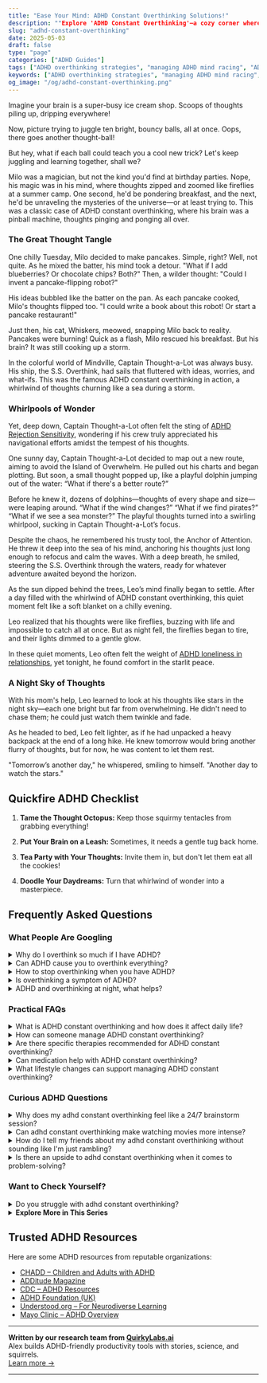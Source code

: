 ```yaml
---
title: "Ease Your Mind: ADHD Constant Overthinking Solutions!"
description: ""Explore 'ADHD Constant Overthinking'—a cozy corner where your bustling mind feels understood. Discover playful insights that untangle thoughts and uplift spirits!""
slug: "adhd-constant-overthinking"
date: 2025-05-03
draft: false
type: "page"
categories: ["ADHD Guides"]
tags: ["ADHD overthinking strategies", "managing ADHD mind racing", "ADHD thought patterns", "playful ADHD coping techniques", "adult ADHD overthinking", "ADHD creative thinking", "ADHD mind management tips"]
keywords: ["ADHD overthinking strategies", "managing ADHD mind racing", "ADHD thought patterns", "playful ADHD coping techniques", "adult ADHD overthinking", "ADHD creative thinking", "ADHD mind management tips"]
og_image: "/og/adhd-constant-overthinking.png"
---
```


Imagine your brain is a super-busy ice cream shop. Scoops of thoughts piling up, dripping everywhere!

Now, picture trying to juggle ten bright, bouncy balls, all at once. Oops, there goes another thought-ball!

But hey, what if each ball could teach you a cool new trick? Let's keep juggling and learning together, shall we?

Milo was a magician, but not the kind you'd find at birthday parties. Nope, his magic was in his mind, where thoughts zipped and zoomed like fireflies at a summer camp. One second, he'd be pondering breakfast, and the next, he'd be unraveling the mysteries of the universe—or at least trying to. This was a classic case of ADHD constant overthinking, where his brain was a pinball machine, thoughts pinging and ponging all over.

### The Great Thought Tangle

One chilly Tuesday, Milo decided to make pancakes. Simple, right? Well, not quite. As he mixed the batter, his mind took a detour. "What if I add blueberries? Or chocolate chips? Both?" Then, a wilder thought: "Could I invent a pancake-flipping robot?"

His ideas bubbled like the batter on the pan. As each pancake cooked, Milo's thoughts flipped too. "I could write a book about this robot! Or start a pancake restaurant!"

Just then, his cat, Whiskers, meowed, snapping Milo back to reality. Pancakes were burning! Quick as a flash, Milo rescued his breakfast. But his brain? It was still cooking up a storm.

In the colorful world of Mindville, Captain Thought-a-Lot was always busy. His ship, the S.S. Overthink, had sails that fluttered with ideas, worries, and what-ifs. This was the famous ADHD constant overthinking in action, a whirlwind of thoughts churning like a sea during a storm.

### Whirlpools of Wonder

Yet, deep down, Captain Thought-a-Lot often felt the sting of [ADHD Rejection Sensitivity](/pages/adhd-rejection-sensitivity/), wondering if his crew truly appreciated his navigational efforts amidst the tempest of his thoughts.

One sunny day, Captain Thought-a-Lot decided to map out a new route, aiming to avoid the Island of Overwhelm. He pulled out his charts and began plotting. But soon, a small thought popped up, like a playful dolphin jumping out of the water: “What if there's a better route?”

Before he knew it, dozens of dolphins—thoughts of every shape and size—were leaping around. “What if the wind changes?” “What if we find pirates?” “What if we see a sea monster?” The playful thoughts turned into a swirling whirlpool, sucking in Captain Thought-a-Lot’s focus.

Despite the chaos, he remembered his trusty tool, the Anchor of Attention. He threw it deep into the sea of his mind, anchoring his thoughts just long enough to refocus and calm the waves. With a deep breath, he smiled, steering the S.S. Overthink through the waters, ready for whatever adventure awaited beyond the horizon.

As the sun dipped behind the trees, Leo’s mind finally began to settle. After a day filled with the whirlwind of ADHD constant overthinking, this quiet moment felt like a soft blanket on a chilly evening.

Leo realized that his thoughts were like fireflies, buzzing with life and impossible to catch all at once. But as night fell, the fireflies began to tire, and their lights dimmed to a gentle glow.

In these quiet moments, Leo often felt the weight of [ADHD loneliness in relationships](/pages/adhd-loneliness-in-relationships/), yet tonight, he found comfort in the starlit peace.

### A Night Sky of Thoughts

With his mom's help, Leo learned to look at his thoughts like stars in the night sky—each one bright but far from overwhelming. He didn't need to chase them; he could just watch them twinkle and fade.

As he headed to bed, Leo felt lighter, as if he had unpacked a heavy backpack at the end of a long hike. He knew tomorrow would bring another flurry of thoughts, but for now, he was content to let them rest.

"Tomorrow’s another day," he whispered, smiling to himself. "Another day to watch the stars."

## Quickfire ADHD Checklist

1. **Tame the Thought Octopus:** Keep those squirmy tentacles from grabbing everything!

2. **Put Your Brain on a Leash:** Sometimes, it needs a gentle tug back home.

3. **Tea Party with Your Thoughts:** Invite them in, but don't let them eat all the cookies!

4. **Doodle Your Daydreams:** Turn that whirlwind of wonder into a masterpiece.

## Frequently Asked Questions



### What People Are Googling

<details><summary>Why do I overthink so much if I have ADHD?</summary><p>Ah, overthinking can indeed feel like a big, cozy blanket of thoughts that just won’t let go, can’t it? With ADHD, your brain is naturally wired to hop around different ideas and possibilities, which can sometimes lead to overthinking. This happens because ADHD brains often seek stimulation, and in the absence of external excitement, internal thought processes take the stage, spinning stories and scenarios. Remember, it’s just your creative mind doing its job, maybe a little too enthusiastically! A warm cup of tea and a moment to breathe can sometimes help settle the whirlwind.</p></details>
<details><summary>Can ADHD cause you to overthink everything?</summary><p>Absolutely, it's quite common for those with ADHD to find themselves overthinking. This happens because an ADHD brain often jumps from one thought to another, exploring possibilities and scenarios in a non-linear way. This can feel like your mind is always on, analyzing and reanalyzing situations. Remember, it's just how your unique brain works, exploring every nook and cranny of thought, and while it can be exhausting, it's also a sign of your deep creativity and thoroughness.</p></details>
<details><summary>How to stop overthinking when you have ADHD?</summary><p>Ah, overthinking can indeed feel like a tangled web in our minds, especially with ADHD! A cozy approach to quieting those bustling thoughts is to engage in mindfulness or simple meditation exercises. Even a few minutes a day can help you center your thoughts and reduce the swirl. Also, jotting down your thoughts in a journal or using a voice recorder to speak them out loud can help externalize what's swirling inside, making it easier to manage and sort through. Remember, it’s okay to have busy brain days, and finding gentle ways to slow down can feel quite soothing.</p></details>
<details><summary>Is overthinking a symptom of ADHD?</summary><p>Absolutely, overthinking can indeed be a part of the ADHD experience! Many people with ADHD find themselves caught in loops of thoughts, analyzing things from every angle. This is sometimes referred to as "rumination" or "hyperfocus on thoughts," and it can be quite overwhelming. Rest assured, it's a common aspect of ADHD, and there are strategies and tools to help manage it, so you're definitely not alone in this!</p></details>
<details><summary>ADHD and overthinking at night, what helps?</summary><p>Dealing with overthinking at night when you have ADHD can definitely be tough, but there are some cozy strategies you can try to help calm those racing thoughts. Establishing a relaxing bedtime routine can really make a difference. This might include activities like reading a calming book, listening to soothing music, or doing some gentle stretches. Also, consider jotting down your thoughts in a journal before bed. This can help clear your mind and make it easier to drift off to sleep. Remember, finding the right strategy might take some experimenting, but you're doing great by just looking for solutions!</p></details>



### Practical FAQs

<details><summary>What is ADHD constant overthinking and how does it affect daily life?</summary><p>ADHD constant overthinking, often referred to as "rumination," is like having a mind that's always on, endlessly turning thoughts over and over. This can feel like your brain is constantly buzzing with a whirlwind of ideas, worries, and possibilities. In daily life, this can be quite exhausting and overwhelming, making it hard to focus on tasks at hand or relax fully. Understanding and acknowledging this aspect of ADHD can lead to more effective coping strategies, helping to quiet the noise and enjoy a calmer, more focused day-to-day experience.</p></details>
<details><summary>How can someone manage ADHD constant overthinking?</summary><p>Managing overthinking with ADHD can certainly feel like a big task, but there are a few cozy and gentle strategies you can wrap yourself into. One soothing approach is mindfulness or meditation, which can help slow down those racing thoughts and give your mind a much-needed break. Setting up a simple, relaxing routine before bed, like reading a book or sipping some herbal tea, can also help calm your thoughts. Remember, it's perfectly okay to have busy brain days, and taking small steps towards managing your thoughts is already a big win!</p></details>
<details><summary>Are there specific therapies recommended for ADHD constant overthinking?</summary><p>Absolutely, there are several therapeutic approaches that can help manage the overthinking that often accompanies ADHD. Cognitive Behavioral Therapy (CBT) is particularly beneficial, as it focuses on identifying and altering thought patterns that can lead to anxiety and overthinking. Mindfulness and meditation practices can also be incredibly helpful in learning to stay present and reduce the swirl of thoughts. It's a good idea to explore these options with a therapist who understands ADHD to find the best strategies tailored for you.</p></details>
<details><summary>Can medication help with ADHD constant overthinking?</summary><p>Absolutely, medication can indeed be a helpful tool for managing the constant overthinking often experienced with ADHD. Many people find that the right medication helps to quieten the mental noise, allowing for clearer and more focused thinking. It's like turning down the volume on a radio that's always on too loud, giving your thoughts a chance to play at a more comfortable level. Of course, it's important to work closely with a healthcare provider to find the medication and dosage that works best for you, as everyone's experience with ADHD is unique.</p></details>
<details><summary>What lifestyle changes can support managing ADHD constant overthinking?</summary><p>Absolutely, managing overthinking when you have ADHD can definitely be smoothed out with some thoughtful lifestyle tweaks! First, establishing a calming bedtime routine, like reading or gentle yoga, can really help quieten your mind before sleep. Also, integrating regular physical activity into your day, whether it’s a brisk walk or a dance class, can greatly help in managing those racing thoughts by boosting brain chemicals that enhance focus and calm. Lastly, setting aside specific times to jot down your thoughts can work wonders, allowing you to clear your mind and focus more on the present moment. These small steps can make a big difference in feeling more at ease!</p></details>



### Curious ADHD Questions

<details><summary>Why does my adhd constant overthinking feel like a 24/7 brainstorm session?</summary><p>Oh, I totally get why it feels that way! With ADHD, your brain is often buzzing with activity, like a busy beehive, constantly generating thoughts and ideas. This overthinking can feel like you're in an endless brainstorming session because your mind is jumping from one thought to another, often without much pause. It's like having a superpower where your brain is on a creative spree, except when it's time to slow down, it doesn't always get the memo!</p></details>
<details><summary>Can adhd constant overthinking make watching movies more intense?</summary><p>Absolutely, having ADHD can indeed make watching movies a more intense experience due to overthinking! When your mind is constantly whirring, you might find yourself analyzing every detail or predicting plot twists, which can ramp up the intensity of the story. It’s like your brain is on a little adventure of its own, alongside the movie’s narrative. Embracing this can turn movie watching into a uniquely rich and engaging experience, so maybe grab a cozy blanket and let your mind do its thing!</p></details>
<details><summary>How do I tell my friends about my adhd constant overthinking without sounding like I'm just rambling?</summary><p>Absolutely, sharing your experiences with ADHD, especially about overthinking, can feel daunting but it's really wonderful that you're considering opening up about it. A cozy way to start could be by choosing a quiet, relaxed time when you're hanging out, maybe over a cup of coffee or during a walk. You can say something like, "I’ve noticed I tend to overthink things quite a bit because of my ADHD, and I wanted to share that with you." This keeps it simple and direct, and you might find that your friends appreciate your openness and may even share their own experiences. Sharing a bit of your world can deepen your connections and make you feel more supported!</p></details>
<details><summary>Is there an upside to adhd constant overthinking when it comes to problem-solving?</summary><p>Absolutely, there's a silver lining to the constant whirl of thoughts that can come with ADHD! This overthinking can actually be a superpower in problem-solving situations. Your brain's ability to hop from one idea to another rapidly can lead to creative and innovative solutions that others might miss. Embracing this aspect of your ADHD can turn what might seem like a challenge into a valuable asset in brainstorming sessions or when tackling complex issues.</p></details>



### Want to Check Yourself?

<details><summary>Do you struggle with adhd constant overthinking?</summary><p>Absolutely, overthinking is a common experience for many with ADHD, and you're definitely not alone in feeling this way. The ADHD brain often likes to leap from one thought to another, which can sometimes feel like a non-stop swirl. A cozy tip might be to try jotting down your thoughts in a journal or using mindfulness techniques to gently bring your focus back to the present. Remember, it's okay to have busy thoughts; embracing some calm activities can also help soothe your mind.</p></details>

<script type="application/ld+json">
{
  "@context": "https://schema.org",
  "@type": "FAQPage",
  "mainEntity": [
    {
      "@type": "Question",
      "name": "Why do I overthink so much if I have ADHD?",
      "acceptedAnswer": {
        "@type": "Answer",
        "text": "Ah, overthinking can indeed feel like a big, cozy blanket of thoughts that just won\u2019t let go, can\u2019t it? With ADHD, your brain is naturally wired to hop around different ideas and possibilities, which can sometimes lead to overthinking. This happens because ADHD brains often seek stimulation, and in the absence of external excitement, internal thought processes take the stage, spinning stories and scenarios. Remember, it\u2019s just your creative mind doing its job, maybe a little too enthusiastically! A warm cup of tea and a moment to breathe can sometimes help settle the whirlwind."
      }
    },
    {
      "@type": "Question",
      "name": "Can ADHD cause you to overthink everything?",
      "acceptedAnswer": {
        "@type": "Answer",
        "text": "Absolutely, it's quite common for those with ADHD to find themselves overthinking. This happens because an ADHD brain often jumps from one thought to another, exploring possibilities and scenarios in a non-linear way. This can feel like your mind is always on, analyzing and reanalyzing situations. Remember, it's just how your unique brain works, exploring every nook and cranny of thought, and while it can be exhausting, it's also a sign of your deep creativity and thoroughness."
      }
    },
    {
      "@type": "Question",
      "name": "How to stop overthinking when you have ADHD?",
      "acceptedAnswer": {
        "@type": "Answer",
        "text": "Ah, overthinking can indeed feel like a tangled web in our minds, especially with ADHD! A cozy approach to quieting those bustling thoughts is to engage in mindfulness or simple meditation exercises. Even a few minutes a day can help you center your thoughts and reduce the swirl. Also, jotting down your thoughts in a journal or using a voice recorder to speak them out loud can help externalize what's swirling inside, making it easier to manage and sort through. Remember, it\u2019s okay to have busy brain days, and finding gentle ways to slow down can feel quite soothing."
      }
    },
    {
      "@type": "Question",
      "name": "Is overthinking a symptom of ADHD?",
      "acceptedAnswer": {
        "@type": "Answer",
        "text": "Absolutely, overthinking can indeed be a part of the ADHD experience! Many people with ADHD find themselves caught in loops of thoughts, analyzing things from every angle. This is sometimes referred to as \"rumination\" or \"hyperfocus on thoughts,\" and it can be quite overwhelming. Rest assured, it's a common aspect of ADHD, and there are strategies and tools to help manage it, so you're definitely not alone in this!"
      }
    },
    {
      "@type": "Question",
      "name": "ADHD and overthinking at night, what helps?",
      "acceptedAnswer": {
        "@type": "Answer",
        "text": "Dealing with overthinking at night when you have ADHD can definitely be tough, but there are some cozy strategies you can try to help calm those racing thoughts. Establishing a relaxing bedtime routine can really make a difference. This might include activities like reading a calming book, listening to soothing music, or doing some gentle stretches. Also, consider jotting down your thoughts in a journal before bed. This can help clear your mind and make it easier to drift off to sleep. Remember, finding the right strategy might take some experimenting, but you're doing great by just looking for solutions!"
      }
    }
  ]
}
</script>
<script type="application/ld+json">
{
  "@context": "https://schema.org",
  "@type": "Article",
  "author": {
    "@type": "Person",
    "name": "QuirkyLabs",
    "url": "https://quirkylabs.ai/about"
  },
  "headline": "\"Ease Your Mind: ADHD Constant Overthinking Solutions!\"",
  "mainEntityOfPage": "https://blog.quirkylabs.ai/pages/adhd-constant-overthinking/",
  "datePublished": "2025-05-03"
}
</script>
<script type="application/ld+json">
{
  "@context": "https://schema.org",
  "@type": "BreadcrumbList",
  "itemListElement": [
    {
      "@type": "ListItem",
      "position": 1,
      "name": "Home",
      "item": "https://quirkylabs.ai/"
    },
    {
      "@type": "ListItem",
      "position": 2,
      "name": "Blog",
      "item": "https://blog.quirkylabs.ai/"
    },
    {
      "@type": "ListItem",
      "position": 3,
      "name": "\"Ease Your Mind: ADHD Constant Overthinking Solutions!\"",
      "item": "https://blog.quirkylabs.ai/pages/adhd-constant-overthinking/"
    }
  ]
}
</script>

<details>
<summary><strong>Explore More in This Series</strong></summary>

- [Adhd Loneliness In Relationships](/pages/adhd-loneliness-in-relationships/)
- [Adhd Fear Of Being Too Much](/pages/adhd-fear-of-being-too-much/)
- [Adhd Connection Overwhelm](/pages/adhd-connection-overwhelm/)
- [Adhd Cant Explain Yourself](/pages/adhd-cant-explain-yourself/)
- [Adhd No One Understands Me](/pages/adhd-no-one-understands-me/)
- [Adhd Fear Of Disconnection](/pages/adhd-fear-of-disconnection/)
- [Adhd Social Anxiety Layer](/pages/adhd-social-anxiety-layer/)
- [Adhd Longing For Understanding](/pages/adhd-longing-for-understanding/)
</details>



## Trusted ADHD Resources

Here are some ADHD resources from reputable organizations:

- [CHADD – Children and Adults with ADHD](https://chadd.org)
- [ADDitude Magazine](https://www.additudemag.com)
- [CDC – ADHD Resources](https://www.cdc.gov/ncbddd/adhd)
- [ADHD Foundation (UK)](https://www.adhdfoundation.org.uk)
- [Understood.org – For Neurodiverse Learning](https://www.understood.org)
- [Mayo Clinic – ADHD Overview](https://www.mayoclinic.org/diseases-conditions/adhd)


---

**Written by our research team from [QuirkyLabs.ai](https://quirkylabs.ai)**  
Alex builds ADHD-friendly productivity tools with stories, science, and squirrels.  
[Learn more →](https://quirkylabs.ai)

---